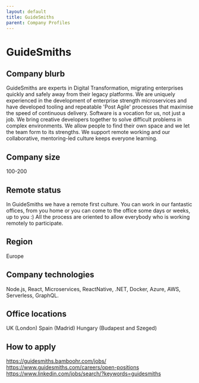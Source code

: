 ```yaml
---
layout: default
title: GuideSmiths
parent: Company Profiles
---
```


# GuideSmiths

## Company blurb

GuideSmiths are experts in Digital Transformation, migrating enterprises quickly and safely away from their legacy platforms. We are uniquely experienced in the development of enterprise strength microservices and have developed tooling and repeatable 'Post Agile' processes that maximise the speed of continuous delivery. Software is a vocation for us, not just a job. We bring creative developers together to solve difficult problems in complex environments. We allow people to find their own space and we let the team form to its strengths. We support remote working and our collaborative, mentoring-led culture keeps everyone learning. 

## Company size

100-200

## Remote status

In GuideSmiths we have a remote first culture. You can work in our fantastic offices, from you home or you can come to the office some days or weeks, up to you :) All the process are oriented to allow everybody who is working remotely to participate.

## Region

Europe

## Company technologies

Node.js, React, Microservices, ReactNative, .NET, Docker, Azure, AWS, Serverless, GraphQL.

## Office locations

UK (London)
Spain (Madrid)
Hungary (Budapest and Szeged)

## How to apply

https://guidesmiths.bamboohr.com/jobs/
https://www.guidesmiths.com/careers/open-positions
https://www.linkedin.com/jobs/search/?keywords=guidesmiths

